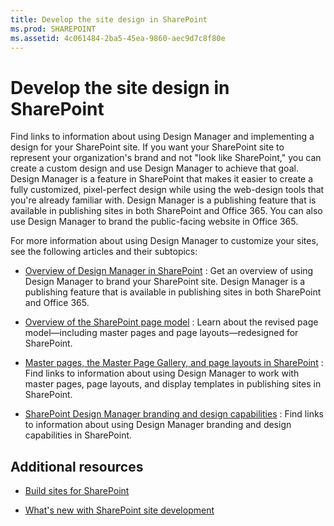 ```yaml
---
title: Develop the site design in SharePoint
ms.prod: SHAREPOINT
ms.assetid: 4c061484-2ba5-45ea-9860-aec9d7c8f80e
---
```



# Develop the site design in SharePoint
Find links to information about using Design Manager and implementing a design for your SharePoint site.
If you want your SharePoint site to represent your organization's brand and not "look like SharePoint," you can create a custom design and use Design Manager to achieve that goal. Design Manager is a feature in SharePoint that makes it easier to create a fully customized, pixel-perfect design while using the web-design tools that you're already familiar with. Design Manager is a publishing feature that is available in publishing sites in both SharePoint and Office 365. You can also use Design Manager to brand the public-facing website in Office 365.
  
    
    

For more information about using Design Manager to customize your sites, see the following articles and their subtopics:
-  [Overview of Design Manager in SharePoint](overview-of-design-manager-in-sharepoint) : Get an overview of using Design Manager to brand your SharePoint site. Design Manager is a publishing feature that is available in publishing sites in both SharePoint and Office 365.
    
  
-  [Overview of the SharePoint page model](overview-of-the-sharepoint-page-model) : Learn about the revised page model—including master pages and page layouts—redesigned for SharePoint.
    
  
-  [Master pages, the Master Page Gallery, and page layouts in SharePoint](master-pages-the-master-page-gallery-and-page-layouts-in-sharepoint) : Find links to information about using Design Manager to work with master pages, page layouts, and display templates in publishing sites in SharePoint.
    
  
-  [SharePoint Design Manager branding and design capabilities](sharepoint-design-manager-branding-and-design-capabilities) : Find links to information about using Design Manager branding and design capabilities in SharePoint.
    
  

## Additional resources
<a name="bk_addresources"> </a>


-  [Build sites for SharePoint](build-sites-for-sharepoint)
    
  
-  [What's new with SharePoint site development](what-s-new-with-sharepoint-site-development)
    
  

